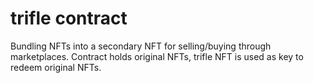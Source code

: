 # trifle contract
Bundling NFTs into a secondary NFT for selling/buying through marketplaces. Contract holds original NFTs, trifle NFT is used as key to redeem original NFTs.